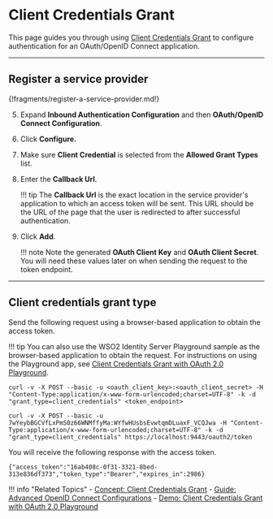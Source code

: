 # Client Credentials Grant

This page guides you through using [Client Credentials Grant](../../../eferences/concepts/authorization/client-credential-grant/) 
to configure authentication for an OAuth/OpenID Connect application. 

----

## Register a service provider

{!fragments/register-a-service-provider.md!}

5. Expand **Inbound Authentication Configuration** and then **OAuth/OpenID Connect Configuration**. 

6. Click **Configure.**   

7. Make sure **Client Credential** is selected from the **Allowed Grant Types** list.
        
8. Enter the **Callback Url**.

    !!! tip
        The **Callback Url** is the exact location in the service provider's application to which an access token will 
        be sent. This URL should be the URL of the page that the user is redirected to after successful authentication.
            
9.  Click **Add**. 

    !!! note
        Note the generated **OAuth Client Key** and **OAuth Client Secret**. You will need these values later on when sending 
        the request to the token endpoint.

----

## Client credentials grant type

Send the following request using a browser-based application to obtain the access token. 

!!! tip
    You can also use the WSO2 Identity Server Playground sample as the browser-based application to obtain the request. For instructions on using the Playground app, see [Client Credentials Grant with OAuth 2.0 Playground](../../../quick-starts/client-credentials-playground).

``` tab="Request Format"
curl -v -X POST --basic -u <oauth_client_key>:<oauth_client_secret> -H "Content-Type:application/x-www-form-urlencoded;charset=UTF-8" -k -d "grant_type=client_credentials" <token_endpoint>
```

```tab="Sample Request"
curl -v -X POST --basic -u 7wYeybBGCVfLxPmS0z66WNMffyMa:WYfwHUsbsEvwtqmDLuaxF_VCQJwa -H "Content-Type:application/x-www-form-urlencoded;charset=UTF-8" -k -d "grant_type=client_credentials" https://localhost:9443/oauth2/token
```

You will receive the following response with the access token.

```
{"access_token":"16ab408c-0f31-3321-8bed-313e836df373","token_type":"Bearer","expires_in":2986}
```

!!! info "Related Topics"
    - [Concept: Client Credentials Grant](../../../references/concepts/authorization/client-credential-grant/)
    - [Guide: Advanced OpenID Connect Configurations](../../../guides/login/oauth-app-config-advanced)
    - [Demo: Client Credentials Grant with OAuth 2.0 Playground](../../../quick-starts/client-credentials-playground)
